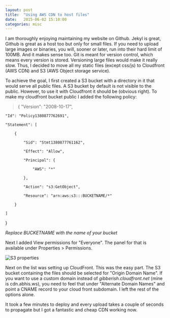 ```yaml
---
layout: post
title:  "Using AWS CDN to host files"
date:   2015-06-02 15:10:00
categories: misc
---
```

I am thoroughly enjoying maintaining my website on Github. Jekyl is great, Github is great as a host too but only for small files. If you need to upload large images or binaries, you will, sooner or later, run into their hard limit of 100MB. And it makes sense too. Git is meant for version control, which means every version is stored. Versioning large files would make it really slow. Thus, I decided to move all my static files (except css/js) to Cloudfront (AWS CDN) and S3 (AWS Object storage service).

To achieve the goal, I first created a S3 bucket with a directory in it that would serve all public files. A S3 bucket by default is not visible to the public. However, to use it with Cloudfront it should be (obvious right). To make my cloudfront bucket public I added the following policy:

>{
	"Version": "2008-10-17",

	"Id": "Policy1380877762691",

	"Statement": [

		{

			"Sid": "Stmt1380877761162",

			"Effect": "Allow",

			"Principal": {

				"AWS": "*"

			},

			"Action": "s3:GetObject",

			"Resource": "arn:aws:s3:::BUCKETNAME/*"

		}

	]
	
 }

*Replace BUCKETNAME with the name of your bucket*

Next I added View permissions for "Everyone". The panel for that is available under Properties > Permissions.

![S3 properties](http://cdn.abhis.ws/cdn/blog-images/cdn2.png)

Next on the list was setting up CloudFront. This was the easy part. The S3 bucket containing the files should be selected for "Origin Domain Name". If you want to use a custom domain instead of *gibberish.cloudfront.net* (mine is cdn.abhis.ws), you need to feel that under "Alternate Domain Names" and point a CNAME record to your cloud front subdomain. I left the rest of the options alone.

It took a few minutes to deploy and every upload takes a couple of seconds to propagate but I got a fantastic and cheap CDN working now.